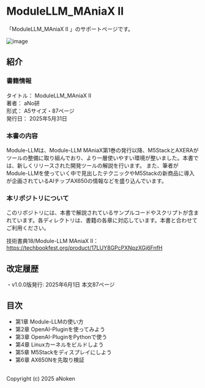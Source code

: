 # ModuleLLM_MAniaX Ⅱ

「ModuleLLM_MAniaX Ⅱ 」のサポートページです。<br>

![image](https://github.com/user-attachments/assets/ad730a38-efad-4238-ae96-7fe404b409cf)


## 紹介

### 書籍情報
タイトル： ModuleLLM_MAniaX Ⅱ <br>
著者： aNo研<br>
形式： A5サイズ・87ページ<br>
発行日： 2025年5月31日<br>

### 本書の内容

Module-LLMは、Module-LLM MAniaX第1巻の発行以降、M5StackとAXERAがツールの整備に取り組んでおり、より一層使いやすい環境が整いました。本書では、新しくリリースされた開発ツールの解説を行います。
また、筆者がModule-LLMを使っていく中で見出したテクニックやM5Stackの新商品に導入が企画されているAIチップAX650の情報などを盛り込んでいます。<br>


### 本リポジトリについて

このリポジトリには、本書で解説されているサンプルコードやスクリプトが含まれています。各ディレクトリは、書籍の各章に対応しています。本書と合わせてご利用ください。

技術書典18/Module-LLM MAniaX Ⅱ：<br>
https://techbookfest.org/product/17LUY8GPcPXNpzXGj6FnfH<br>



## 改定履歴
・v1.0.0版発行: 2025年6月1日 本文87ページ<br>


 
## 目次<br>
 * 第1章 Module-LLMの使い方<br>
 * 第2章 OpenAI-Pluginを使ってみよう<br>
 * 第3章 OpenAI-PluginをPythonで使う<br>
 * 第4章 Linuxカーネルをビルドしよう<br>
 * 第5章 M5Stackをディスプレイにしよう<br>
 * 第6章 AX650Nを先取り検証<br>


<br>
Copyright (c) 2025 aNoken<br>

